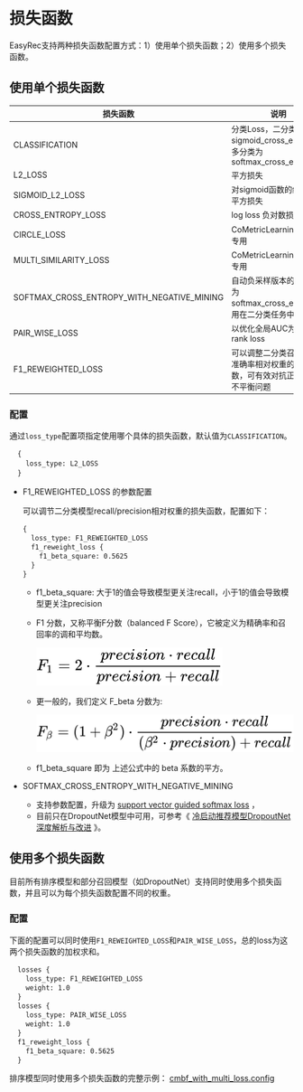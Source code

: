 # 损失函数

EasyRec支持两种损失函数配置方式：1）使用单个损失函数；2）使用多个损失函数。

## 使用单个损失函数

|损失函数|说明|
|---|---|
|CLASSIFICATION|分类Loss，二分类为sigmoid_cross_entropy；多分类为softmax_cross_entropy|
|L2_LOSS|平方损失|
|SIGMOID_L2_LOSS|对sigmoid函数的结果计算平方损失|
|CROSS_ENTROPY_LOSS|log loss 负对数损失|
|CIRCLE_LOSS|CoMetricLearningI2I模型专用|
|MULTI_SIMILARITY_LOSS|CoMetricLearningI2I模型专用|
|SOFTMAX_CROSS_ENTROPY_WITH_NEGATIVE_MINING|自动负采样版本的多分类为softmax_cross_entropy，用在二分类任务中|
|PAIR_WISE_LOSS|以优化全局AUC为目标的rank loss|
|F1_REWEIGHTED_LOSS|可以调整二分类召回率和准确率相对权重的损失函数，可有效对抗正负样本不平衡问题|


### 配置

通过`loss_type`配置项指定使用哪个具体的损失函数，默认值为`CLASSIFICATION`。

```protobuf
  {
    loss_type: L2_LOSS
  }
```

* F1_REWEIGHTED_LOSS 的参数配置

  可以调节二分类模型recall/precision相对权重的损失函数，配置如下：
  ```
  {
    loss_type: F1_REWEIGHTED_LOSS
    f1_reweight_loss {
      f1_beta_square: 0.5625
    }
  }
  ```

  - f1_beta_square: 大于1的值会导致模型更关注recall，小于1的值会导致模型更关注precision
  - F1 分数，又称平衡F分数（balanced F Score），它被定义为精确率和召回率的调和平均数。

      ![f1 score](../images/other/f1_score.svg)
  - 更一般的，我们定义 F_beta 分数为: 

      ![f_beta score](../images/other/f_beta_score.svg)
  - f1_beta_square 即为 上述公式中的 beta 系数的平方。


* SOFTMAX_CROSS_ENTROPY_WITH_NEGATIVE_MINING 
  - 支持参数配置，升级为 [support vector guided softmax loss](https://128.84.21.199/abs/1812.11317) ，
  - 目前只在DropoutNet模型中可用，可参考《 [冷启动推荐模型DropoutNet深度解析与改进](https://zhuanlan.zhihu.com/p/475117993) 》。

## 使用多个损失函数

目前所有排序模型和部分召回模型（如DropoutNet）支持同时使用多个损失函数，并且可以为每个损失函数配置不同的权重。

### 配置

下面的配置可以同时使用`F1_REWEIGHTED_LOSS`和`PAIR_WISE_LOSS`，总的loss为这两个损失函数的加权求和。

```
  losses {
    loss_type: F1_REWEIGHTED_LOSS
    weight: 1.0
  }
  losses {
    loss_type: PAIR_WISE_LOSS
    weight: 1.0
  }
  f1_reweight_loss {
    f1_beta_square: 0.5625
  }
```

排序模型同时使用多个损失函数的完整示例：
[cmbf_with_multi_loss.config](https://github.com/alibaba/EasyRec/blob/master/samples/model_config/cmbf_with_multi_loss.config)
